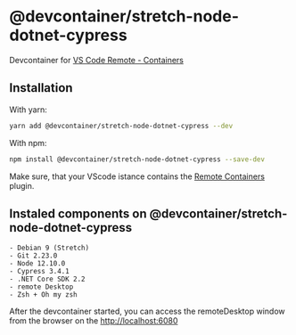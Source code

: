 # @devcontainer/stretch-node-dotnet-cypress
Devcontainer for [VS Code Remote - Containers](https://code.visualstudio.com/docs/remote/containers)

## Installation

With yarn:
```bash
yarn add @devcontainer/stretch-node-dotnet-cypress --dev
```

With npm:
```bash
npm install @devcontainer/stretch-node-dotnet-cypress --save-dev
```

Make sure, that your VScode istance contains the [Remote Containers](https://marketplace.visualstudio.com/items?itemName=ms-vscode-remote.remote-containers) plugin.

## Instaled components on @devcontainer/stretch-node-dotnet-cypress

    - Debian 9 (Stretch)
    - Git 2.23.0
    - Node 12.10.0
    - Cypress 3.4.1
    - .NET Core SDK 2.2
    - remote Desktop 
    - Zsh + Oh my zsh

After the devcontainer started, you can access the remoteDesktop window from the browser on the [http://localhost:6080](http://localhost:6080)
